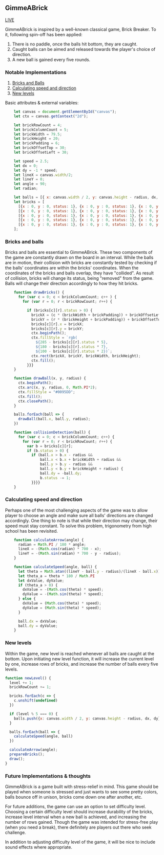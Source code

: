 ## GimmeABrick

[LIVE](http://sangwlee.com/GimmeABrick/)

GimmeABrick is inspired by a well-known classical game, Brick Breaker. To it, following spin-off has been applied:

1. There is no paddle, once the balls hit bottom, they are caught.
2. Caught balls can be aimed and released towards the player's choice of direction.
3. A new ball is gained every five rounds.

### Notable Implementations

  1. [Bricks and Balls](#bricks-and-balls)
  2. [Calculating speed and direction](#calculating-speed-and-direction)
  3. [New levels](#new-levels)

Basic attributes & external variables:

  ```javascript
      let canvas = document.getElementById("canvas");
      let ctx = canvas.getContext("2d");

      let brickRowCount = 4;
      let brickColumnCount = 5;
      let brickWidth = 79.5;
      let brickHeight = 20;
      let brickPadding = 6;
      let brickOffsetTop = 30;
      let brickOffsetLeft = 30;

      let speed = 2.5;
      let dx = 0;
      let dy = -1 * speed;
      let lineX = canvas.width/2;
      let lineY = 0;
      let angle = 90;
      let radian;

      let balls = [{ x: canvas.width / 2, y: canvas.height - radius, dx, dy }];
      let bricks = [
        [{x : 0, y : 0, status: 1}, {x : 0, y : 0, status: 1}, {x : 0, y : 0, status: 1}, {x : 0, y : 0, status: 1}],
        [{x : 0, y : 0, status: 1}, {x : 0, y : 0, status: 1}, {x : 0, y : 0, status: 1}, {x : 0, y : 0, status: 1}],
        [{x : 0, y : 0, status: 1}, {x : 0, y : 0, status: 1}, {x : 0, y : 0, status: 1}, {x : 0, y : 0, status: 1}],
        [{x : 0, y : 0, status: 1}, {x : 0, y : 0, status: 1}, {x : 0, y : 0, status: 1}, {x : 0, y : 0, status: 1}],
        [{x : 0, y : 0, status: 1}, {x : 0, y : 0, status: 1}, {x : 0, y : 0, status: 1}, {x : 0, y : 0, status: 1}],
      ];
  ```

### Bricks and balls

Bricks and balls are essential to GimmeABrick. These two components of the game are constantly drawn on the board in an interval.
While the balls are in motion, their collision with bricks are constantly tested by checking if the balls' coordinates are within the bricks' coordinates.
When the coordinates of the bricks and balls overlap, they have "collided". As result of collision, bricks will change its status, being "removed" from the game. Balls will change their direction accordingly to how they hit bricks.

```javascript
    function drawBricks() {
      for (var c = 0; c < brickColumnCount; c++ ) {
        for (var r = 0; r < brickRowCount; r++) {

          if (bricks[c][r].status > 0) {
            brickX = (c * (brickWidth + brickPadding)) + brickOffsetLeft;
            brickY = (r * (brickHeight + brickPadding)) + brickOffsetTop;
            bricks[c][r].x = brickX;
            bricks[c][r].y = brickY;
            ctx.beginPath();
            ctx.fillStyle = `rgb(
              ${285 - bricks[c][r].status * 5},
              ${180 - bricks[c][r].status * 7},
              ${100 - bricks[c][r].status * 2})`;
            ctx.rect(brickX, brickY, brickWidth, brickHeight);
            ctx.fill();
          }}}
    }
```

```javascript
    function drawBall(x, y, radius) {
      ctx.beginPath();
      ctx.arc(x, y, radius, 0, Math.PI*2);
      ctx.fillStyle = "#0095DD";
      ctx.fill();
      ctx.closePath();
    }
```

```javascript
    balls.forEach(ball => {
      drawBall(ball.x, ball.y, radius);
    })
```

```javascript
    function collisionDetection(ball) {
      for (var c = 0; c < brickColumnCount; c++) {
        for (var r = 0; r < brickRowCount; r++) {
          var b = bricks[c][r];
          if (b.status > 0) {
            if (ball.x > b.x - radius &&
                ball.x < b.x + brickWidth + radius &&
                ball.y > b.y - radius &&
                ball.y < b.y + brickHeight + radius) {
                ball.dy = -ball.dy;
                b.status -= 1;
            }}}}
    }
```
### Calculating speed and direction

Perhaps one of the most challenging aspects of the game was to allow player to choose an angle and make sure all balls' directions are changed accordingly. One thing to note is that while their direction may change, their speed must stay constant. To solve this problem, trigonometry from high school has been revisited.

```javascript
    function calculateArrow(angle) {
      radian = Math.PI / 180 * angle;
      lineX = -(Math.cos(radian) * 700 - x);
      lineY = -(Math.sin(radian) * 700 - y - radius);
    }
```

```javascript
    function calculateSpeed(angle, ball) {
      let theta = Math.atan((lineY - ball.y - radius)/(lineX - ball.x))
      let theta_a = theta * 180 / Math.PI
      let dxValue, dyValue;
      if (theta_a > 0) {
        dxValue = -(Math.cos(theta) * speed);
        dyValue = -(Math.sin(theta) * speed);
      } else {
        dxValue = (Math.cos(theta) * speed);
        dyValue = (Math.sin(theta) * speed);
      }

      ball.dx = dxValue;
      ball.dy = dyValue;
    }
```
### New levels

Within the game, new level is reached whenever all balls are caught at the bottom. Upon initiating new level function, it will increase the current level by one, increase rows of bricks, and increase the number of balls every five levels.

```javascript
function newLevel() {
  level += 1;
  brickRowCount += 1;

  bricks.forEach(c => {
    c.unshift(undefined)
  })

  if (level % 5 === 0) {
    balls.push({x: canvas.width / 2, y: canvas.height - radius, dx, dy})
  }

  balls.forEach(ball => {
    calculateSpeed(angle, ball)
  })

  calculateArrow(angle);
  prepareBricks();
  draw();
}
```

### Future Implementations & thoughts
GimmeABrick is a game built with stress-relief in mind. This game should be played when someone is stressed and just wants to see some pretty colors, balls bounce off in unison, bricks come down one after another, etc.

For future additions, the game can use an option to set difficulty level. Choosing a certain difficulty level should increase durability of the bricks, increase level interval when a new ball is achieved, and increasing the number of rows gained. Though the game was intended for stress-free play (when you need a break), there definitely are players out there who seek challenge.

In addition to adjusting difficulty level of the game, it will be nice to include sound effects where appropriate.
